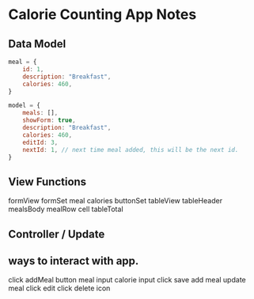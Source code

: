 # Calorie Counting App Notes

## Data Model
```javascript
meal = {
	id: 1,
	description: "Breakfast",
	calories: 460,
}

model = {
	meals: [],
	showForm: true,
	description: "Breakfast",
	calories: 460,
	editId: 3,
	nextId: 1, // next time meal added, this will be the next id.
}
```

## View Functions
formView
formSet
	meal
	calories
	buttonSet
tableView
	tableHeader
	mealsBody
	mealRow
		cell
	tableTotal


## Controller / Update
## ways to interact with app.
click addMeal button
meal input
calorie input
click save 
	add meal
	update meal
click edit
click delete icon
